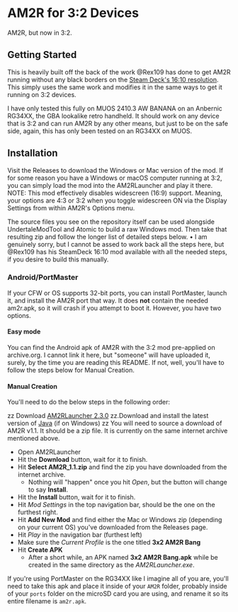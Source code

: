 # AM2R for 3:2 Devices
AM2R, but now in 3:2.

## Getting Started

This is heavily built off the back of the work @Rex109 has done to get AM2R running without any black borders on the [Steam Deck's 16:10 resolution](https://github.com/Rex109/AM2R-Steam-deck-aspect-ratio-fix). This simply uses the same work and modifies it in the same ways to get it running on 3:2 devices.

I have only tested this fully on MUOS 2410.3 AW BANANA on an Anbernic RG34XX, the GBA lookalike retro handheld. It should work on any device that is 3:2 and can run AM2R by any other means, but just to be on the safe side, again, this has only been tested on an RG34XX on MUOS. 

## Installation

Visit the Releases to download the Windows or Mac version of the mod. If for some reason you have a Windows or macOS computer running at 3:2, you can simply load the mod into the AM2RLauncher and play it there. 
NOTE: This mod effectively disables widescreen (16:9) support. Meaning, your options are 4:3 or 3:2 when you toggle widescreen ON via the Display Settings from within AM2R's Options menu.

The source files you see on the repository itself can be used alongside UndertaleModTool and Atomic to build a raw Windows mod. 
Then take that resulting zip and follow the longer list of detailed steps below.
  • I am genuinely sorry, but I cannot be assed to work back all the steps here, but @Rex109 has his SteamDeck 16:10 mod available with all the needed steps, if you desire to build this manually. 

### Android/PortMaster

If your CFW or OS supports 32-bit ports, you can install PortMaster, launch it, and install the AM2R port that way. It does **not** contain the needed am2r.apk, so it will crash if you attempt to boot it. However, you have two options.

#### Easy mode

You can find the Android apk of AM2R with the 3:2 mod pre-applied on archive.org. I cannot link it here, but "someone" will have uploaded it, surely, by the time you are reading this README. If not, well, you'll have to follow the steps below for Manual Creation.

#### Manual Creation

You'll need to do the below steps in the following order:

zz Download [AM2RLauncher 2.3.0](https://github.com/Rex109/AM2R-Steam-deck-aspect-ratio-fix)
zz.Download and install the latest version of [Java](https://www.java.com/download/ie_manual.jsp) (if on Windows)
zz You will need to source a download of AM2R v1.1. It should be a zip file. It is currently on the same internet archive mentioned above.

- Open AM2RLauncher
- Hit the **Download** button, wait for it to finish.
- Hit **Select AM2R_1.1.zip** and find the zip you have downloaded from the internet archive.
  * Nothing will "happen" once you hit *Open*, but the button will change to say **Install**.
- Hit the **Install** button, wait for it to finish.
- Hit *Mod Settings* in the top navigation bar, should be the one on the furthest right.
- Hit **Add New Mod** and find either the Mac or Windows zip (depending on your current OS) you've downloaded from the Releases page.
- Hit *Play* in the navigation bar (furthest left)
- Make sure the *Current Profile* is the one titled **3x2 AM2R Bang**
- Hit **Create APK**
  * After a short while, an APK named **3x2 AM2R Bang.apk** while be created in the same directory as the *AM2RLauncher.exe*.

If you're using PortMaster on the RG34XX like I imagine all of you are, you'll need to take this apk and place it inside of your `AM2R` folder, probably inside of your `ports` folder on the microSD card you are using, and rename it so its entire filename is `am2r.apk`. 
